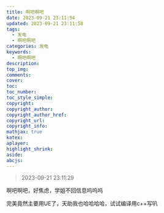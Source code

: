 ```yaml
---
title: 啊吧啊吧
date: 2023-09-21 23:11:54
updated: 2023-09-21 23:11:58
tags:
  - 发电
  - 啊吧啊吧
categories: 发电
keywords:
  - 啊吧啊吧
description: 
top_img:
comments:
cover:
toc:
toc_number:
toc_style_simple:
copyright:
copyright_author:
copyright_author_href:
copyright_url:
copyright_info:
mathjax: true
katex:
aplayer:
highlight_shrink:
aside:
abcjs:
---
```


> 2023-09-21 23:11:29
> 

啊吧啊吧，好焦虑，学姐不回信息呜呜呜

完美竟然主要用UE了，天助我也哈哈哈哈，试试编译用c++写叭
